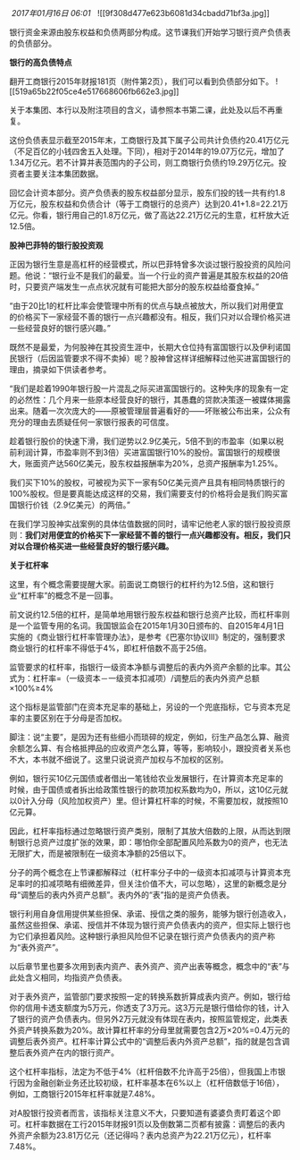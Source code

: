  _2017年01月16日 06:01_
 
![[9f308d477e623b6081d34cbadd71bf3a.jpg]]

银行资金来源由股东权益和负债两部分构成。这节课我们开始学习银行资产负债表的负债部分。

**银行的高负债特点**

翻开工商银行2015年财报181页（附件第2页），我们可以看到负债部分如下。
![[519a65b22f05ce4e517668606fb662e3.jpg]]

关于本集团、本行以及附注项目的含义，请参照本书第二课，此处及以后不再重复。

这份负债表显示截至2015年末，工商银行及其下属子公司共计负债约20.41万亿元（不足百亿的小钱四舍五入处理。下同），相对于2014年的19.07万亿元，增加了1.34万亿元。若不计算并表范围内的子公司，则工商银行负债约19.29万亿元。投资者主要关注本集团数据。

回忆会计资本部分。资产负债表的股东权益部分显示，股东们投的钱一共有约1.8万亿元，股东权益和负债合计（等于工商银行的总资产）达到20.41+1.8=22.21万亿元。你看，银行用自己的1.8万亿元，做了高达22.21万亿元的生意，杠杆放大近12.5倍。

**股神巴菲特的银行股投资观**

正因为银行生意是高杠杆的经营模式，所以巴菲特曾多次谈过银行股投资的风险问题。他说：“银行业不是我们的最爱。当一个行业的资产普遍是其股东权益的20倍时，只要资产端发生一点点状况就有可能把大部分的股东权益给蚕食掉。”

“由于20比1的杠杆比率会使管理中所有的优点与缺点被放大，所以我们对用便宜的价格买下一家经营不善的银行一点兴趣都没有。相反，我们只对以合理价格买进一些经营良好的银行感兴趣。”

既然不是最爱，为何股神在其投资生涯中，长期大仓位持有富国银行以及伊利诺国民银行（后因监管要求不得不卖掉）呢？股神曾这样详细解释过他买进富国银行的理由，摘录如下供读者参考。

“我们是趁着1990年银行股一片混乱之际买进富国银行的。这种失序的现象有一定的必然性：几个月来一些原本经营良好的银行，其愚蠢的贷款决策逐一被媒体揭露出来。随着一次次庞大的——原被管理层普遍看好的——坏账被公布出来，公众有充分的理由去质疑任何一家银行报表的可信度。

趁着银行股价的快速下滑，我们逆势以2.9亿美元，5倍不到的市盈率（如果以税前利润计算，市盈率则不到3倍）买进富国银行10%的股份。富国银行的规模很大，账面资产达560亿美元，股东权益报酬率为20%，总资产报酬率为1.25%。

我们买下10%的股权，可被视为买下一家有50亿美元资产且具有相同特质银行的100%股权。但是要真能达成这样的交易，我们需要支付的价格将会是我们购买富国银行价钱（2.9亿美元）的两倍。”

在我们学习股神实战案例的具体估值数据的同时，请牢记他老人家的银行股投资原则：**我们对用便宜的价格买下一家经营不善的银行一点兴趣都没有。相反，我们只对以合理价格买进一些经营良好的银行感兴趣。**

**关于杠杆率**

这里，有个概念需要提醒大家。前面说工商银行的杠杆约为12.5倍，这和银行业“杠杆率”的概念不是一回事。

前文说约12.5倍的杠杆，是简单地用银行股东权益和银行总资产比较，而杠杆率则是一个监管专用的名词。我国银监会在2015年1月30日颁布的、自2015年4月1日实施的《商业银行杠杆率管理办法》，是参考《巴塞尔协议Ⅲ》制定的，强制要求商业银行的杠杆率不得低于4%，即杠杆倍数不高于25倍。

监管要求的杠杆率，指银行一级资本净额与调整后的表内外资产余额的比率。其公式为：杠杆率=（一级资本－一级资本扣减项）/调整后的表内外资产总额×100%≥4%

这个指标是监管部门在资本充足率的基础上，另设的一个兜底指标，它与资本充足率的主要区别在于分母是否加权。

脚注：说“主要”，是因为还有些细小而琐碎的规定，例如，衍生产品怎么算、融资余额怎么算、有合格抵押品的应收资产怎么算，等等，影响较小，跟投资者关系也不大，本书就不细说了。这里只说说资产加权与不加权的区别。

例如，银行买10亿元国债或者借出一笔钱给农业发展银行，在计算资本充足率的时候，由于国债或者拆出给政策性银行的款项加权系数均为0，所以，这10亿元就以0计入分母（风险加权资产）里。但计算杠杆率的时候，不需要加权，就按照10亿元算。

因此，杠杆率指标通过忽略银行资产类别，限制了其放大倍数的上限，从而达到限制银行总资产过度扩张的效果，即：哪怕你全部配置风险系数为0的资产，也无法无限扩大，而是被限制在一级资本净额的25倍以下。

分子的两个概念在上节课都解释过（杠杆率分子中的一级资本扣减项与计算资本充足率时的扣减项略有细微差异，但关注价值不大，可以忽略），这里的新概念是分母“调整后的表内外资产总额”。表内外的“表”指的是资产负债表。

银行利用自身信用提供某些担保、承诺、授信之类的服务，能够为银行创造收入，虽然这些担保、承诺、授信并不体现为银行资产负债表内的资产，但实际上银行也为它们承担着风险。这种银行承担风险但不记录在银行资产负债表内的资产称为“表外资产”。

以后章节里也要多次用到表内资产、表外资产、资产出表等概念，概念中的“表”与此处含义相同，均指资产负债表。

对于表外资产，监管部门要求按照一定的转换系数折算成表内资产。例如，银行给你的信用卡透支额度为5万元，你透支了3万元。这3万元是银行借给你的钱，计入了银行的资产负债表内。但另外2万元就没有体现在表内，按照监管规定，此类表外资产转换系数为20%。故计算杠杆率的分母里就需要包含2万×20%=0.4万元的调整后表外资产。杠杆率计算公式中的“调整后表内外资产总额”，指的就是包含调整后表外资产在内的银行资产。

这个杠杆率指标，法定为不低于4%（杠杆倍数不允许高于25倍），但我国上市银行因为金融创新业务还比较初级，杠杆率基本在6%以上（杠杆倍数低于16倍），例如，工商银行2015年杠杆率就是7.48%。

对A股银行投资者而言，该指标关注意义不大，只要知道有婆婆负责盯着这个即可。杠杆率数据在工行2015年财报91页以及倒数第二页都有披露：调整后的表内外资产余额为23.81万亿元（还记得吗？表内总资产为22.21万亿元），杠杆率7.48%。